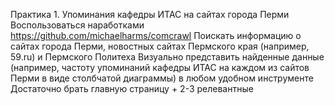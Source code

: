 Практика 1. Упоминания кафедры ИТАС на сайтах города Перми
Воспользоваться наработками https://github.com/michaelharms/comcrawl
Поискать информацию о сайтах города Перми, новостных сайтах Пермского края (например, 59.ru) и Пермского Политеха
Визуально представить найденные данные (например, частоту упоминаний кафедры ИТАС на каждом из сайтов Перми в виде столбчатой диаграммы) в любом удобном инструменте
Достаточно брать главную страницу + 2-3 релевантные
